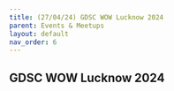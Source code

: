 ```yaml
---
title: (27/04/24) GDSC WOW Lucknow 2024
parent: Events & Meetups
layout: default
nav_order: 6
---
```


## GDSC WOW Lucknow 2024
